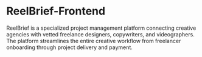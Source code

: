 # ReelBrief-Frontend
ReelBrief is a specialized project management platform connecting creative agencies with vetted freelance designers, copywriters, and videographers. The platform streamlines the entire creative workflow from freelancer onboarding through project delivery and payment.

